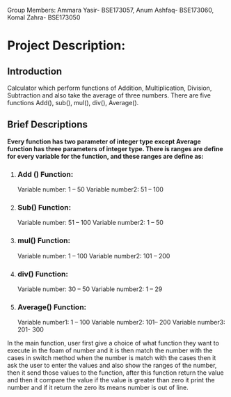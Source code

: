 <!DOCTYPE html>
<html>
 <head>
  <title>
# STAssignment3
  </title>
 </head>
<body>
 <p>
Group Members:
Ammara Yasir- BSE173057, Anum Ashfaq- BSE173060, Komal Zahra- BSE173050
 </p>
 <h1>
  Project Description: </h1>
 <h2>Introduction</h2>
 <p>
Calculator which perform functions of Addition, Multiplication, Division, Subtraction and also take the average of three numbers. There are five functions Add(), sub(), mul(), div(), Average(). </p>
 <h2>Brief Descriptions </h2> 
<p><b> Every function has two parameter of integer type except Average function has three parameters of integer type. There is ranges are define for every variable for the function, and these ranges are define as: </b></p>
<ol>
 <li>
  <h3>Add () Function:</h3> 
Variable number: 1 – 50 
  Variable number2: 51 – 100 </li>

<li> <h3>Sub() Function: </h3>
Variable number: 51 – 100 
Variable number2: 1 – 50 </li>

<li><h3>mul() Function: </h3>
Variable number: 1 – 100 
Variable number2: 101 – 200 </li>

<li><h3>div() Function: </h3>
Variable number: 30 – 50 
Variable number2: 1 – 29 </li>

<li><h3>Average() Function:</h3> 
Variable number1: 1 – 100 
Variable number2: 101– 200 
Variable number3: 201- 300</li>
</ol>

<p>
 In the main function, user first give a choice of what function they want to execute in the foam of number and it is then match the number with the cases in switch method when the number is match with the cases then it ask the user to enter the values and also show the ranges of the number, then it send those values to the function, after this function return the value and then it compare the value if the value is greater than zero it print the number and if it return the zero its means number is out of line.
 </p>
 </body>
 </html>

